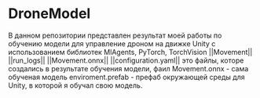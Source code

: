 # DroneModel
В данном репозитории представлен результат моей работы по обучению модели для управление дроном на движке Unity с использованием библиотек MlAgents, PyTorch, TorchVision ||Movement|| ||run_logs|| ||Movement.onnx|| ||configuration.yaml|| это файлы, которе создались в результате обучения модели, фаил Movement.onnx - сама обученая модель enviroment.prefab - префаб окружающей среды для Unity, в которой я обучал свою модель.
